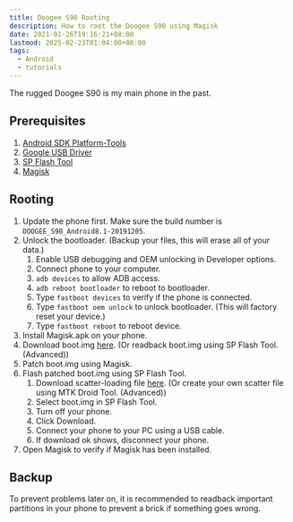 ```yaml
---
title: Doogee S90 Rooting
description: How to root the Doogee S90 using Magisk
date: 2021-01-26T19:16:21+08:00
lastmod: 2025-02-23T01:04:00+08:00
tags:
  - Android
  - tutorials
---
```

The rugged Doogee S90 is my main phone in the past.

## Prerequisites
1. [Android SDK Platform-Tools](https://developer.android.com/tools/releases/platform-tools)
2. [Google USB Driver](https://developer.android.com/studio/run/win-usb)
3. [SP Flash Tool](https://androidmtk.com/smart-phone-flash-tool)
4. [Magisk](https://github.com/topjohnwu/Magisk)

## Rooting
1. Update the phone first. Make sure the build number is `DOOGEE_S90_Android8.1-20191205`.
2. Unlock the bootloader. (Backup your files, this will erase all of your data.)
   1. Enable USB debugging and OEM unlocking in Developer options.
   2. Connect phone to your computer.
   3. `adb devices` to allow ADB access.
   4. `adb reboot bootloader` to reboot to bootloader.
   5. Type `fastboot devices` to verify if the phone is connected.
   6. Type `fastboot oem unlock` to unlock bootloader. (This will factory reset your device.)
   7. Type `fastboot reboot` to reboot device.
3. Install Magisk.apk on your phone.
4. Download boot.img [here](https://github.com/AnimMouse/Doogee-S90-Magisk/blob/main/stock/boot.img). (Or readback boot.img using SP Flash Tool. (Advanced))
5. Patch boot.img using Magisk.
6. Flash patched boot.img using SP Flash Tool.
   1. Download scatter-loading file [here](https://github.com/AnimMouse/Doogee-S90-Magisk/blob/main/MT6771_Android_scatter.txt). (Or create your own scatter file using MTK Droid Tool. (Advanced))
   2. Select boot.img in SP Flash Tool.
   3. Turn off your phone.
   4. Click Download.
   5. Connect your phone to your PC using a USB cable.
   6. If download ok shows, disconnect your phone.
7. Open Magisk to verify if Magisk has been installed.

## Backup
To prevent problems later on, it is recommended to readback important partitions in your phone to prevent a brick if something goes wrong.